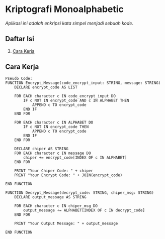 # **Kriptografi Monoalphabetic**  
*Aplikasi ini adalah enkripsi kata simpel menjadi sebuah kode.*

## **Daftar Isi**
3. [Cara Kerja](#Cara-Kerja)  


## **Cara Kerja**  
```
Pseudo Code:
FUNCTION Encrypt_Message(code_encrypt_input: STRING, message: STRING)
    DECLARE encrypt_code AS LIST

    FOR EACH character c IN code_encrypt_input DO
        IF c NOT IN encrypt_code AND c IN ALPHABET THEN
            APPEND c TO encrypt_code
        END IF
    END FOR

    FOR EACH character c IN ALPHABET DO
        IF c NOT IN encrypt_code THEN
            APPEND c TO encrypt_code
        END IF
    END FOR

    DECLARE chiper AS STRING
    FOR EACH character c IN message DO
        chiper += encrypt_code[INDEX OF c IN ALPHABET]
    END FOR

    PRINT "Your Chiper Code: " + chiper
    PRINT "Your Encrypt Code: " + JOIN(encrypt_code)

END FUNCTION

FUNCTION Decrypt_Message(decrypt_code: STRING, chiper_msg: STRING)
    DECLARE output_message AS STRING

    FOR EACH character c IN chiper_msg DO
        output_message += ALPHABET[INDEX OF c IN decrypt_code]
    END FOR

    PRINT "Your Output Message: " + output_message

END FUNCTION
``` 
